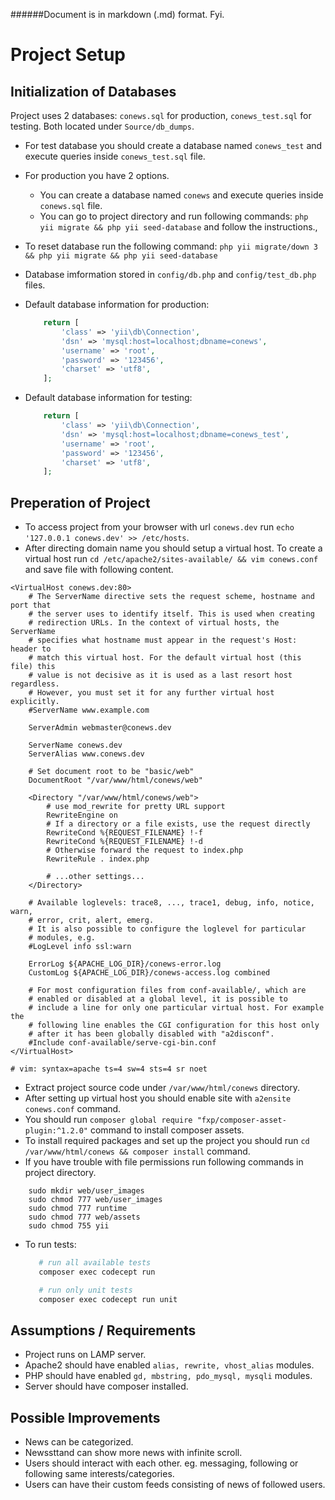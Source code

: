 ######Document is in markdown (.md) format. Fyi.

Project Setup
============================

Initialization of Databases
-------------------

Project uses 2 databases: `conews.sql` for production, `conews_test.sql` for testing. Both located under `Source/db_dumps`.

 - For test database you should create a database named `conews_test` and execute queries inside `conews_test.sql` file.
 - For production you have 2 options.
	 - You can create a database named `conews` and execute queries inside `conews.sql` file.
	 - You can go to project directory and run following commands: `php yii migrate && php yii seed-database` and follow the instructions.,
 - To reset database run the following command: `php yii migrate/down 3 && php yii migrate && php yii seed-database`
 - Database imformation stored in `config/db.php` and `config/test_db.php` files.
 - Default database information for production:
 
    ```php
    	return [
    	    'class' => 'yii\db\Connection',
    	    'dsn' => 'mysql:host=localhost;dbname=conews',
    	    'username' => 'root',
    	    'password' => '123456',
    	    'charset' => 'utf8',
    	];
    ```
    
 - Default database information for testing:
 
    ```php
    	return [
    	    'class' => 'yii\db\Connection',
    	    'dsn' => 'mysql:host=localhost;dbname=conews_test',
    	    'username' => 'root',
    	    'password' => '123456',
    	    'charset' => 'utf8',
    	];
    ```

Preperation of Project
-------------------

 - To access project from your browser with url `conews.dev` run `echo '127.0.0.1 conews.dev' >> /etc/hosts`.
 - After directing domain name you should setup a virtual host. To create a virtual host run `cd /etc/apache2/sites-available/ && vim conews.conf` and save file with following content.

```
<VirtualHost conews.dev:80>
	# The ServerName directive sets the request scheme, hostname and port that
	# the server uses to identify itself. This is used when creating
	# redirection URLs. In the context of virtual hosts, the ServerName
	# specifies what hostname must appear in the request's Host: header to
	# match this virtual host. For the default virtual host (this file) this
	# value is not decisive as it is used as a last resort host regardless.
	# However, you must set it for any further virtual host explicitly.
	#ServerName www.example.com

	ServerAdmin webmaster@conews.dev

	ServerName conews.dev
	ServerAlias www.conews.dev

	# Set document root to be "basic/web"
	DocumentRoot "/var/www/html/conews/web"

	<Directory "/var/www/html/conews/web">
		# use mod_rewrite for pretty URL support
		RewriteEngine on
		# If a directory or a file exists, use the request directly
		RewriteCond %{REQUEST_FILENAME} !-f
		RewriteCond %{REQUEST_FILENAME} !-d
		# Otherwise forward the request to index.php
		RewriteRule . index.php

		# ...other settings...
	</Directory>

	# Available loglevels: trace8, ..., trace1, debug, info, notice, warn,
	# error, crit, alert, emerg.
	# It is also possible to configure the loglevel for particular
	# modules, e.g.
	#LogLevel info ssl:warn

	ErrorLog ${APACHE_LOG_DIR}/conews-error.log
	CustomLog ${APACHE_LOG_DIR}/conews-access.log combined

	# For most configuration files from conf-available/, which are
	# enabled or disabled at a global level, it is possible to
	# include a line for only one particular virtual host. For example the
	# following line enables the CGI configuration for this host only
	# after it has been globally disabled with "a2disconf".
	#Include conf-available/serve-cgi-bin.conf
</VirtualHost>

# vim: syntax=apache ts=4 sw=4 sts=4 sr noet
```

 - Extract project source code under `/var/www/html/conews` directory.
 - After setting up virtual host you should enable site with `a2ensite conews.conf` command.
 - You should run `composer global require "fxp/composer-asset-plugin:^1.2.0"` command to install composer assets.
 - To install required packages and set up the project you should run `cd /var/www/html/conews && composer install` command.
 - If you have trouble with file permissions run following commands in project directory.
```
	sudo mkdir web/user_images
	sudo chmod 777 web/user_images
	sudo chmod 777 runtime
	sudo chmod 777 web/assets
	sudo chmod 755 yii
```
- To run tests:

    ```bash
       # run all available tests
       composer exec codecept run
    
       # run only unit tests
       composer exec codecept run unit
    ```

Assumptions / Requirements
-------------------

 - Project runs on LAMP server.
 - Apache2 should have enabled `alias, rewrite, vhost_alias` modules.
 - PHP should have enabled `gd, mbstring, pdo_mysql, mysqli` modules.
 - Server should have composer installed.

Possible Improvements
-------------------

 - News can be categorized.
 - Newssttand can show more news with infinite scroll.
 - Users should interact with each other. eg. messaging, following or following same interests/categories. 
 - Users can have their custom feeds consisting of news of followed users.
